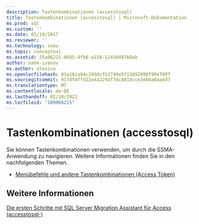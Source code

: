```yaml
---
description: Tastenkombinationen (accesstosql)
title: Tastenkombinationen (accesstosql) | Microsoft-Dokumentation
ms.prod: sql
ms.custom: ''
ms.date: 01/19/2017
ms.reviewer: ''
ms.technology: ssma
ms.topic: conceptual
ms.assetid: 25a06221-0045-4fb6-a150-1245649768ab
author: nahk-ivanov
ms.author: alexiva
ms.openlocfilehash: 81a18ca94c24ddcfb3749e5f13d92808f904f09f
ms.sourcegitcommit: 917df4ffd22e4a229af7dc481dcce3ebba0aa4d7
ms.translationtype: MT
ms.contentlocale: de-DE
ms.lasthandoff: 02/10/2021
ms.locfileid: "100066215"
---
```

# <a name="shortcut-keys-accesstosql"></a>Tastenkombinationen (accesstosql)
Sie können Tastenkombinationen verwenden, um durch die SSMA-Anwendung zu navigieren. Weitere Informationen finden Sie in den nachfolgenden Themen.  
  
-   [Menübefehle und andere Tastenkombinationen &#40;Access Token&#41;](../../ssma/access/menu-commands-and-other-shortcut-keys-accesstosql.md)  
  
## <a name="see-also"></a>Weitere Informationen  
[Die ersten Schritte mit SQL Server Migration Assistant für Access &#40;accesstosql-&#41;](../../ssma/access/getting-started-with-sql-server-migration-assistant-for-access-accesstosql.md)  
  
